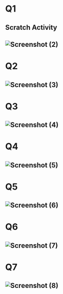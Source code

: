 # Q1
## Scratch Activity
## ![Screenshot (2)](https://github.com/emman0000/PF-FALL-2023/assets/142867499/3c84756e-81f5-4e36-ac04-d94279c64e46)
# Q2
## ![Screenshot (3)](https://github.com/emman0000/PF-FALL-2023/assets/142867499/c95e98c4-f7cb-4dee-8064-f372c5f4cb9b)
# Q3 
## ![Screenshot (4)](https://github.com/emman0000/PF-FALL-2023/assets/142867499/f9b3dede-f2c4-4b24-9c27-33c86f4f639f)
# Q4 
## ![Screenshot (5)](https://github.com/emman0000/PF-FALL-2023/assets/142867499/312fb859-90bc-4edf-9358-9f455ce7aab1)
# Q5
## ![Screenshot (6)](https://github.com/emman0000/PF-FALL-2023/assets/142867499/1550633f-3aa2-467c-a97a-16f9f12d80b9)
# Q6
## ![Screenshot (7)](https://github.com/emman0000/PF-FALL-2023/assets/142867499/fd84a4d0-042f-4749-89a0-318fb77face3)
# Q7 
## ![Screenshot (8)](https://github.com/emman0000/PF-FALL-2023/assets/142867499/eab90810-6c37-4c4f-8c58-41d7f3859c1a)
